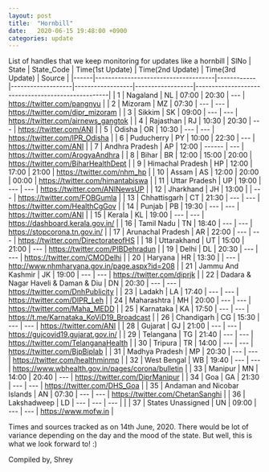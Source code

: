 ```yaml
---
layout: post
title:  "Hornbill"
date:   2020-06-15 19:48:00 +0900
categories: update
---
```


List of handles that we keep monitoring for updates like a hornbill
| SlNo | State                               | State_Code | Time(1st Update)  | Time(2nd Update) | Time(3rd Update) | Source                                            |
|------|-------------------------------------|------------|-------------------|------------------|------------------|---------------------------------------------------|
| 1    | Nagaland                            | NL         | 07:00             | 20:30            | ---              | https://twitter.com/pangnyu                       |
| 2    | Mizoram                             | MZ         | 07:30             | ---              | ---              | https://twitter.com/dipr_mizoram                  |
| 3    | Sikkim                              | SK         | 09:00             | ---              | ---              | https://twitter.com/airnews_gangtok               |
| 4    | Rajasthan                           | RJ         | 10:30             | 20:30            | ---              | https://twitter.com/ANI                           |
| 5    | Odisha                              | OR         | 10:30             | ---              | ---              | https://twitter.com/IPR_Odisha                    |
| 6    | Puducherry                          | PY         | 10:00             | 22:30            | ---              | https://twitter.com/ANI                           |
| 7    | Andhra Pradesh                      | AP         | 12:00             | ------           | ---              | https://twitter.com/ArogyaAndhra                  |
| 8    | Bihar                               | BR         | 12:00             | 15:00            | 20:00            | https://twitter.com/BiharHealthDept               |
| 9    | Himachal Pradesh                    | HP         | 12:00             | 17:00            | 21:00            | https://twitter.com/nhm_hp                        |
| 10   | Assam                               | AS         | 12:00             | 20:00            | 00:00            | https://twitter.com/himantabiswa                  |
| 11   | Uttar Pradesh                       | UP         | 19:00             | ---              | ---              | https://twitter.com/ANINewsUP                     |
| 12   | Jharkhand                           | JH         | 13:00             |                  | ---              | https://twitter.com/FOBGumla                      |
| 13   | Chhattisgarh                        | CT         | 21:30             | ---              | ---              | https://twitter.com/HealthCgGov                   |
| 14   | Punjab                              | PB         | 19:30             | ---              | ---              | https://twitter.com/ANI                           |
| 15   | Kerala                              | KL         | 19:00             | ---              | ---              | https://dashboard.kerala.gov.in/                  |
| 16   | Tamil Nadu                          | TN         | 18:40             | ---              | ---              | https://stopcorona.tn.gov.in/                     |
| 17   | Arunachal Pradesh                   | AR         | 22:00             | ---              | ---              | https://twitter.com/DirectorateofHS               |
| 18   | Uttarakhand                         | UT         | 15:00             | 21:00            | ---              | https://twitter.com/PIBDehradun                   |
| 19   | Delhi                               | DL         | 20:30             | ---              | ---              | https://twitter.com/CMODelhi                      |
| 20   | Haryana                             | HR         | 13:30             |                  | ---              | http://www.nhmharyana.gov.in/page.aspx?id=208     |
| 21   | Jammu And Kashmir                   | JK         | 19:00             | ---              | ---              | https://twitter.com/diprjk                        |
| 22   | Dadara & Nagar Haveli & Daman & Diu | DN         | 20:30             | ---              | ---              | https://twitter.com/DnhPublicity                  |
| 23   | Ladakh                              | LA         | 17:40             | ---              | ---              | https://twitter.com/DIPR_Leh                      |
| 24   | Maharashtra                         | MH         | 20:00             | ---              | ---              | https://twitter.com/Maha_MEDD                     |
| 25   | Karnataka                           | KA         | 17:50             | ---              | ---              | https://t.me/Karnataka_KoViD19_Broadcast          |
| 26   | Chandigarh                          | CG         | 15:30             | ---              | ---              | https://twitter.com/ANI                           |
| 28   | Gujarat                             | GJ         | 21:00             | ---              | ---              | https://gujcovid19.gujarat.gov.in/                |
| 29   | Telangana                           | TG         | 21:40             | ---              | ---              | https://twitter.com/TelanganaHealth               |
| 30   | Tripura                             | TR         | 14:00             | ---              | ---              | https://twitter.com/BjpBiplab                     |
| 31   | Madhya Pradesh                      | MP         | 20:30             | ---              | ---              | https://twitter.com/healthminmp                   |
| 32   | West Bengal                         | WB         | 19:40             | ---              | ---              | https://www.wbhealth.gov.in/pages/corona/bulletin |
| 33   | Manipur                             | MN         | 14:00             | 20:40            | ---              | https://twitter.com/DiprManipur                   |
| 34   | Goa                                 | GA         | 21:30             | ---              | ---              | https://twitter.com/DHS_Goa                       |
| 35   | Andaman and Nicobar Islands         | AN         | 07:30             | ---              | ---              | https://twitter.com/ChetanSanghi                  |
| 36   | Lakshadweep                         | LD         | ---               | ---              | ---              |                                                   |
| 37   | States Unassigned                   | UN         | 09:00             | ---              | ---              | https://www.mofw.in                               |


Times and sources tracked as on 14th June, 2020. There would be lot of variance depending on the day and the mood of the state. But well, this is what we look forward to! :) 

Compiled by,
Shrey